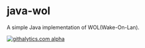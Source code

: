 java-wol
========

A simple Java implementation of WOL(Wake-On-Lan).

[![githalytics.com alpha](https://cruel-carlota.pagodabox.com/9a11e7b3eb110284978fb20b8a1d58f1 "githalytics.com")](http://githalytics.com/rmrodrigues/java-wol)
